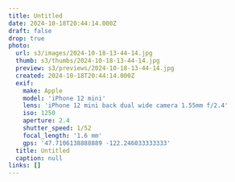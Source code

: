 ```yaml
---
title: Untitled
date: 2024-10-18T20:44:14.000Z
draft: false
drop: true
photo:
  url: s3/images/2024-10-18-13-44-14.jpg
  thumb: s3/thumbs/2024-10-18-13-44-14.jpg
  preview: s3/previews/2024-10-18-13-44-14.jpg
  created: 2024-10-18T20:44:14.000Z
  exif:
    make: Apple
    model: 'iPhone 12 mini'
    lens: 'iPhone 12 mini back dual wide camera 1.55mm f/2.4'
    iso: 1250
    aperture: 2.4
    shutter_speed: 1/52
    focal_length: '1.6 mm'
    gps: '47.7106138888889 -122.246033333333'
  title: Untitled
  caption: null
links: []
---
```


